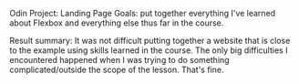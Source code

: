Odin Project: Landing Page
Goals: put together everything I've learned about Flexbox and everything else thus far in the course.

Result summary: It was not difficult putting together a website that is
close to the example using skills learned in the course. The only big
difficulties I encountered happened when I was trying to do something
complicated/outside the scope of the lesson. That's fine.
